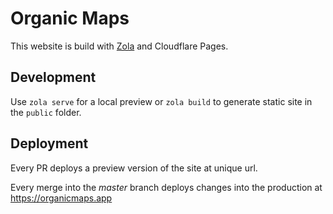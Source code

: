 # Organic Maps

This website is build with [Zola](https://www.getzola.org/) and Cloudflare Pages.

## Development

Use `zola serve` for a local preview or `zola build` to generate static site in the `public` folder.

## Deployment

Every PR deploys a preview version of the site at unique url.

Every merge into the *master* branch deploys changes into the production at https://organicmaps.app
